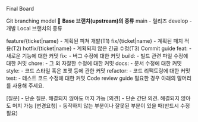 Final Board


Git branching model
📌 **Base 브랜치(upstream)의 종류**
main - 릴리즈
develop - 개발
Local 브랜치의 종류

feature/{ticket|name} - 계획된 피쳐 개발(T1)
fix/{ticket|name} - 계획된 패치 적용(T2)
hotfix/{ticket|name} - 계획되지 않은 긴급 수정(T3)
Commit guide
feat: - 새로운 기능에 대한 커밋
fix: - 버그 수정에 대한 커밋
build: - 빌드 관련 파일 수정에 대한 커밋
chore: - 그 외 자잘한 수정에 대한 커밋
docs: - 문서 수정에 대한 커밋
style: - 코드 스타일 혹은 포맷 등에 관한 커밋
refactor: - 코드 리팩토링에 대한 커밋
test: - 테스트 코드 수정에 대한 커밋
Code review guide
필요한 경우 아래의 말머리를 사용해 주세요.

[질문] - 단순 질문. 해결되지 않아도 머지 가능
[의견] - 단순 간단 의견. 해결되지 않아도 머지 가능
[변경요청] - 동작하지 않는 부분이나 잘못된 부분이 있을 때(반드시 수정 필요)
